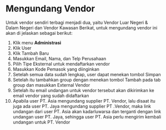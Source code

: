 # Mengundang Vendor
Untuk vendor sendiri terbagi menjadi dua, yaitu Vendor Luar Negeri & Dalam Negeri dan Vendor Kawasan Berikat, untuk mengundang vendor ini akan di jelaskan sebagai berikut:

1.	Klik menu **Administrasi**
2.	Klik User
3.	Klik Tambah Baru
4.	Masukkan Email, Nama, dan Telp Perusahaan
5.	Pilih Tipe Eksternal untuk mendaftarkan vendor
6.	Masukkan Kode Pemasok yang diinginkan
7.	Setelah semua data sudah lengkap, user dapat menekan tombol Simpan
8.	Setelah itu tambahkan group dengan menekan tombol Tambah pada tab group dan masukkan External Vendor
9.	Setelah itu email undangan untuk vendor tersebut akan dikirimkan ke email vendor yang sudah didaftarkan
10.	Apabila user PT. Asia mengundang supplier PT. Vendor, lalu disaat itu juga ada user PT. Jaya mengundang supplier PT .Vendor, maka link undangan dari user PT. Asia akan kadarluwarsa dan terganti dengan link undangan user PT. Jaya, sehingga user PT. Asia perlu mengirim kembali undangan untuk  PT. Vendor